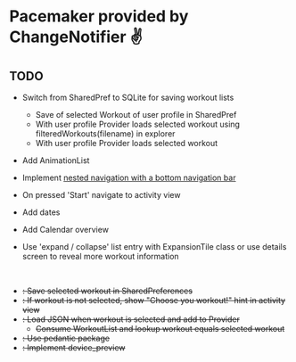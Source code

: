 # Pacemaker provided by ChangeNotifier ✌️

## TODO

- Switch from SharedPref to SQLite for saving workout lists
  - Save of selected Workout of user profile in SharedPref
  - With user profile Provider loads selected workout using filteredWorkouts(filename) in explorer
  - With user profile Provider loads selected workout

- Add AnimationList
- Implement [nested navigation with a bottom navigation bar](https://medium.com/@Mr_Pepe/neavigation-with-a-bottom-navigation-bar-using-flutter-d3c5086fbcdc)
- On pressed 'Start' navigate to activity view
- Add dates
- Add Calendar overview
- Use 'expand / collapse' list entry with ExpansionTile class or use details screen to reveal more workout information

&nbsp;

- ~~: Save selected workout in SharedPreferences~~
- ~~: If workout is not selected, show "Choose you workout!" hint in activity view~~
- ~~: Load JSON when workout is selected and add to Provider~~
  - ~~Consume WorkoutList and lookup workout equals selected workout~~
- ~~: Use pedantic package~~
- ~~: Implement device_preview~~  
